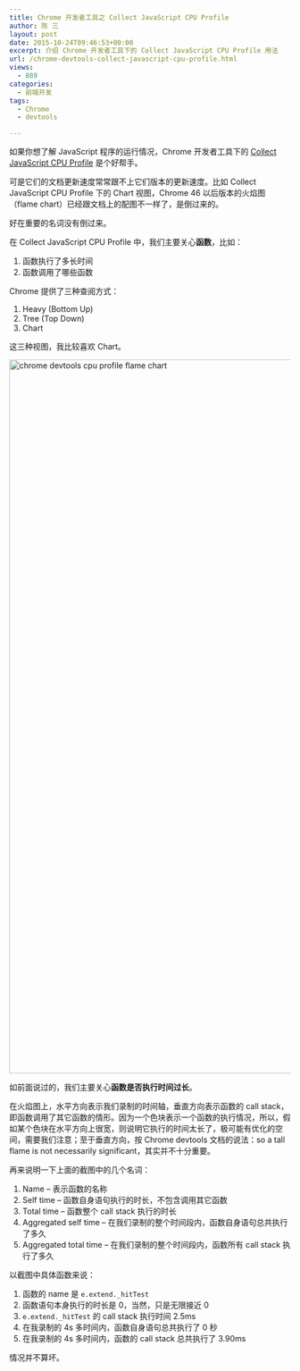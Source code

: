 ```yaml
---
title: Chrome 开发者工具之 Collect JavaScript CPU Profile
author: 陈 三
layout: post
date: 2015-10-24T09:46:53+00:00
excerpt: 介绍 Chrome 开发者工具下的 Collect JavaScript CPU Profile 用法
url: /chrome-devtools-collect-javascript-cpu-profile.html
views:
  - 889
categories:
  - 前端开发
tags:
  - Chrome
  - devtools

---
```

如果你想了解 JavaScript 程序的运行情况，Chrome 开发者工具下的 [Collect JavaScript CPU Profile][1] 是个好帮手。

可是它们的文档更新速度常常跟不上它们版本的更新速度。比如 Collect JavaScript CPU Profile 下的 Chart 视图，Chrome 46 以后版本的火焰图（flame chart）已经跟文档上的配图不一样了，是倒过来的。

好在重要的名词没有倒过来。

在 Collect JavaScript CPU Profile 中，我们主要关心**函数**，比如：

  1. 函数执行了多长时间
  2. 函数调用了哪些函数

Chrome 提供了三种查阅方式：

  1. Heavy (Bottom Up)
  2. Tree (Top Down)
  3. Chart

这三种视图，我比较喜欢 Chart。

<a href="https://www.zfanw.com/blog/wp-content/uploads/2015/10/flame-chart-chrome1.png" rel="attachment wp-att-17616"><img src="https://www.zfanw.com/blog/wp-content/uploads/2015/10/flame-chart-chrome1.png" alt="chrome devtools cpu profile flame chart" width="1278" class="alignnone size-full wp-image-17616" srcset="https://www.zfanw.com/blog/wp-content/uploads/2015/10/flame-chart-chrome1.png 1278w, https://www.zfanw.com/blog/wp-content/uploads/2015/10/flame-chart-chrome1-300x237.png 300w, https://www.zfanw.com/blog/wp-content/uploads/2015/10/flame-chart-chrome1-1024x808.png 1024w, https://www.zfanw.com/blog/wp-content/uploads/2015/10/flame-chart-chrome1-100x79.png 100w, https://www.zfanw.com/blog/wp-content/uploads/2015/10/flame-chart-chrome1-768x606.png 768w, https://www.zfanw.com/blog/wp-content/uploads/2015/10/flame-chart-chrome1-520x411.png 520w" sizes="(max-width: 1278px) 100vw, 1278px" /></a>

如前面说过的，我们主要关心**函数是否执行时间过长**。

在火焰图上，水平方向表示我们录制的时间轴，垂直方向表示函数的 call stack，即函数调用了其它函数的情形。因为一个色块表示一个函数的执行情况，所以，假如某个色块在水平方向上很宽，则说明它执行的时间太长了，极可能有优化的空间，需要我们注意；至于垂直方向，按 Chrome devtools 文档的说法：so a tall flame is not necessarily significant，其实并不十分重要。

再来说明一下上面的截图中的几个名词：

  1. Name &#8211; 表示函数的名称
  2. Self time &#8211; 函数自身语句执行的时长，不包含调用其它函数
  3. Total time &#8211; 函数整个 call stack 执行的时长
  4. Aggregated self time &#8211; 在我们录制的整个时间段内，函数自身语句总共执行了多久
  5. Aggregated total time &#8211; 在我们录制的整个时间段内，函数所有 call stack 执行了多久

以截图中具体函数来说：

  1. 函数的 name 是 `e.extend._hitTest`
  2. 函数语句本身执行的时长是 0，当然，只是无限接近 0
  3. `e.extend._hitTest` 的 call stack 执行时间 2.5ms
  4. 在我录制的 4s 多时间内，函数自身语句总共执行了 0 秒
  5. 在我录制的 4s 多时间内，函数的 call stack 总共执行了 3.90ms

情况并不算坏。

 [1]: https://developers.google.com/web/tools/chrome-devtools/profile/rendering-tools/js-execution